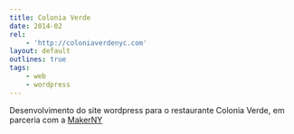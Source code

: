 ```yaml
---
title: Colonia Verde
date: 2014-02
rel:
	- 'http://coloniaverdenyc.com'
layout: default
outlines: true
tags:
	- web
	- wordpress
---
```


Desenvolvimento do site wordpress para o restaurante Colonia Verde, em parceria com a [MakerNY](http://makerny.com)
